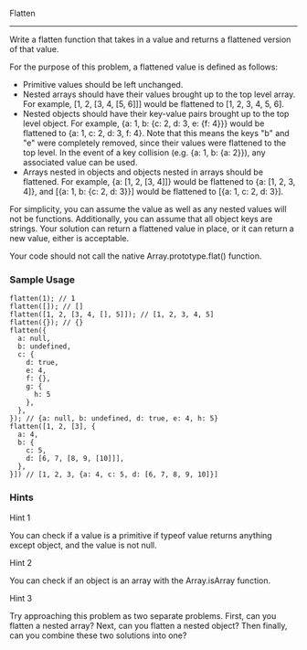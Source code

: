 Flatten


---------

Write a flatten function that takes in a value and returns a flattened version of that value.

For the purpose of this problem, a flattened value is defined as follows:

*   Primitive values should be left unchanged.
*   Nested arrays should have their values brought up to the top level array. For example, \[1, 2, \[3, 4, \[5, 6\]\]\] would be flattened to \[1, 2, 3, 4, 5, 6\].
*   Nested objects should have their key-value pairs brought up to the top level object. For example, {a: 1, b: {c: 2, d: 3, e: {f: 4}}} would be flattened to {a: 1, c: 2, d: 3, f: 4}. Note that this means the keys "b" and "e" were completely removed, since their values were flattened to the top level. In the event of a key collision (e.g. {a: 1, b: {a: 2}}), any associated value can be used.
*   Arrays nested in objects and objects nested in arrays should be flattened. For example, {a: \[1, 2, \[3, 4\]\]} would be flattened to {a: \[1, 2, 3, 4\]}, and \[{a: 1, b: {c: 2, d: 3}}\] would be flattened to \[{a: 1, c: 2, d: 3}\].

For simplicity, you can assume the value as well as any nested values will not be functions. Additionally, you can assume that all object keys are strings. Your solution can return a flattened value in place, or it can return a new value, either is acceptable.

Your code should not call the native Array.prototype.flat() function.

### Sample Usage

    flatten(1); // 1
    flatten([]); // []
    flatten([1, 2, [3, 4, [], 5]]); // [1, 2, 3, 4, 5]
    flatten({}); // {}
    flatten({
      a: null,
      b: undefined,
      c: {
        d: true,
        e: 4,
        f: {},
        g: {
          h: 5
        },
      },
    }); // {a: null, b: undefined, d: true, e: 4, h: 5}
    flatten([1, 2, [3], {
      a: 4,
      b: {
        c: 5,
        d: [6, 7, [8, 9, [10]]],
      },
    }]) // [1, 2, 3, {a: 4, c: 5, d: [6, 7, 8, 9, 10]}]

### Hints

Hint 1

You can check if a value is a primitive if typeof value returns anything except object, and the value is not null.

Hint 2

You can check if an object is an array with the Array.isArray function.

Hint 3

Try approaching this problem as two separate problems. First, can you flatten a nested array? Next, can you flatten a nested object? Then finally, can you combine these two solutions into one?
